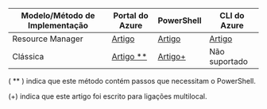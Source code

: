 | **Modelo/Método de Implementação** | **Portal do Azure** | **PowerShell** | **CLI do Azure** |
| --- | --- | --- | --- |
| Resource Manager |[Artigo](../articles/vpn-gateway/vpn-gateway-howto-site-to-site-resource-manager-portal.md) |[Artigo](../articles/vpn-gateway/vpn-gateway-create-site-to-site-rm-powershell.md) | [Artigo](../articles/vpn-gateway/vpn-gateway-howto-site-to-site-resource-manager-cli.md) |
| Clássica |[Artigo ** ](../articles/vpn-gateway/vpn-gateway-howto-site-to-site-classic-portal.md) |[Artigo+](../articles/vpn-gateway/vpn-gateway-multi-site.md) | Não suportado |

( ** ) indica que este método contém passos que necessitam o PowerShell.

(+) indica que este artigo foi escrito para ligações multilocal.